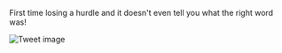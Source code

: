 First time losing a hurdle and it doesn't even tell you what the right word was!


![Tweet image](/asset/crosspoast/FQ8o-8NWQAED7AK.jpg)

